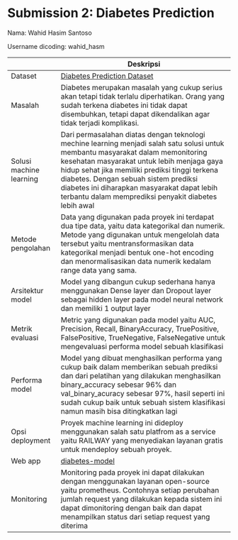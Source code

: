 # Submission 2: Diabetes Prediction

Nama: Wahid Hasim Santoso

Username dicoding: wahid_hasm

|                         | Deskripsi                                                                                                                                                                                                                                                                                                                                                                        |
| ----------------------- | -------------------------------------------------------------------------------------------------------------------------------------------------------------------------------------------------------------------------------------------------------------------------------------------------------------------------------------------------------------------------------- |
| Dataset                 | [Diabetes Prediction Dataset](https://www.kaggle.com/datasets/iammustafatz/diabetes-prediction-dataset)                                                                                                                                                                                                                                                                          |
| Masalah                 | Diabetes merupakan masalah yang cukup serius akan tetapi tidak terlalu diperhatikan. Orang yang sudah terkena diabetes ini tidak dapat disembuhkan, tetapi dapat dikendalikan agar tidak terjadi komplikasi.                                                                                                                                                                     |
| Solusi machine learning | Dari permasalahan diatas dengan teknologi mechine learning menjadi salah satu solusi untuk membantu masyarakat dalam memonitoring kesehatan masyarakat untuk lebih menjaga gaya hidup sehat jika memiliki prediksi tinggi terkena diabetes. Dengan sebuah sistem prediksi diabetes ini diharapkan masyarakat dapat lebih terbantu dalam memprediksi penyakit diabetes lebih awal |
| Metode pengolahan       | Data yang digunakan pada proyek ini terdapat dua tipe data, yaitu data kategorikal dan numerik. Metode yang digunakan untuk mengelolah data tersebut yaitu mentransformasikan data kategorikal menjadi bentuk one-hot encoding dan menormalisasikan data numerik kedalam range data yang sama.                                                                                   |
| Arsitektur model        | Model yang dibangun cukup sederhana hanya menggunakan Dense layer dan Dropout layer sebagai hidden layer pada model neural network dan memiliki 1 output layer                                                                                                                                                                                                                   |
| Metrik evaluasi         | Metric yang digunakan pada model yaitu AUC, Precision, Recall, BinaryAccuracy, TruePositive, FalsePositive, TrueNegative, FalseNegative untuk mengevaluasi performa model sebuah klasifikasi                                                                                                                                                                                     |
| Performa model          | Model yang dibuat menghasilkan performa yang cukup baik dalam memberikan sebuah prediksi dan dari pelatihan yang dilakukan menghasilkan binary_accuracy sebesar 96% dan val_binary_acuracy sebesar 97%, hasil seperti ini sudah cukup baik untuk sebuah sistem klasifikasi namun masih bisa ditingkatkan lagi                                                                    |
| Opsi deployment         | Proyek machine learning ini dideploy menggunakan salah satu platfrom as a service yaitu RAILWAY yang menyediakan layanan gratis untuk mendeploy sebuah proyek.                                                                                                                                                                                                                   |
| Web app                 | [diabetes-model](https://model-diabetes-production.up.railway.app/v1/models/diabetes-model/metadata)                                                                                                                                                                                                                                                                             |
| Monitoring              | Monitoring pada proyek ini dapat dilakukan dengan menggunakan layanan open-source yaitu prometheus. Contohnya setiap perubahan jumlah request yang dilakukan kepada sistem ini dapat dimonitoring dengan baik dan dapat menampilkan status dari setiap request yang diterima                                                                                                     |
